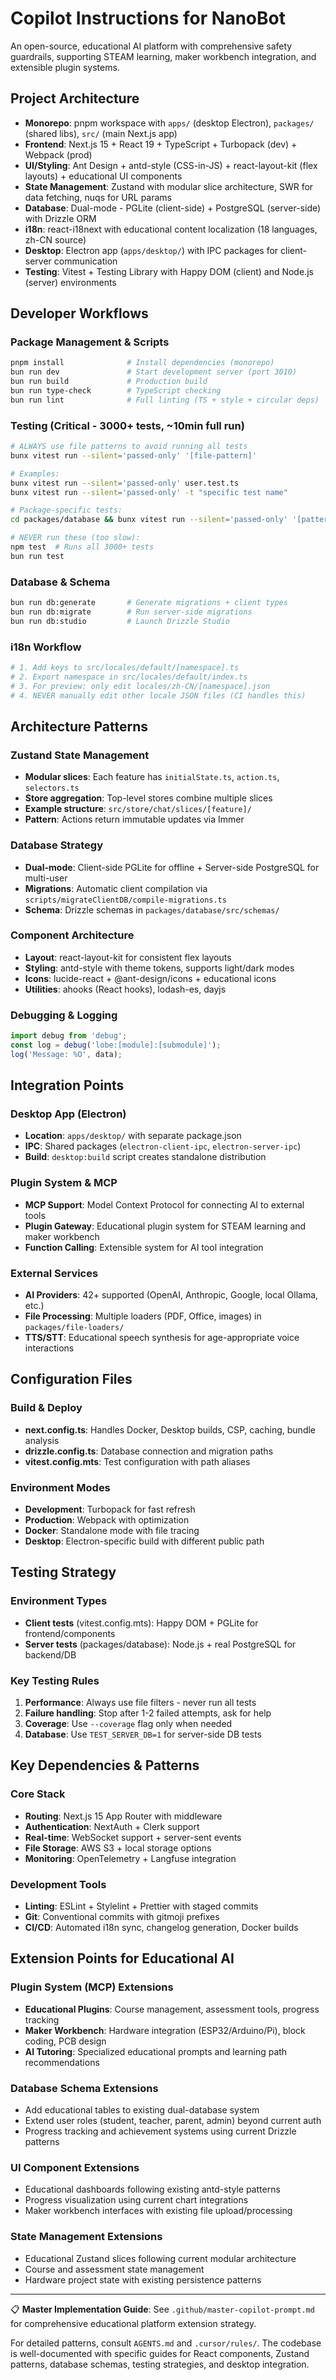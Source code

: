 # Copilot Instructions for NanoBot

An open-source, educational AI platform with comprehensive safety guardrails, supporting STEAM learning, maker workbench integration, and extensible plugin systems.

## Project Architecture
- **Monorepo**: pnpm workspace with `apps/` (desktop Electron), `packages/` (shared libs), `src/` (main Next.js app)
- **Frontend**: Next.js 15 + React 19 + TypeScript + Turbopack (dev) + Webpack (prod)
- **UI/Styling**: Ant Design + antd-style (CSS-in-JS) + react-layout-kit (flex layouts) + educational UI components
- **State Management**: Zustand with modular slice architecture, SWR for data fetching, nuqs for URL params
- **Database**: Dual-mode - PGLite (client-side) + PostgreSQL (server-side) with Drizzle ORM
- **i18n**: react-i18next with educational content localization (18 languages, zh-CN source)
- **Desktop**: Electron app (`apps/desktop/`) with IPC packages for client-server communication
- **Testing**: Vitest + Testing Library with Happy DOM (client) and Node.js (server) environments

## Developer Workflows

### Package Management & Scripts
```bash
pnpm install              # Install dependencies (monorepo)
bun run dev               # Start development server (port 3010)
bun run build             # Production build
bun run type-check        # TypeScript checking
bun run lint              # Full linting (TS + style + circular deps)
```

### Testing (Critical - 3000+ tests, ~10min full run)
```bash
# ALWAYS use file patterns to avoid running all tests
bunx vitest run --silent='passed-only' '[file-pattern]'

# Examples:
bunx vitest run --silent='passed-only' user.test.ts
bunx vitest run --silent='passed-only' -t "specific test name"

# Package-specific tests:
cd packages/database && bunx vitest run --silent='passed-only' '[pattern]'

# NEVER run these (too slow):
npm test  # Runs all 3000+ tests
bun run test
```

### Database & Schema
```bash
bun run db:generate       # Generate migrations + client types
bun run db:migrate        # Run server-side migrations
bun run db:studio         # Launch Drizzle Studio
```

### i18n Workflow
```bash
# 1. Add keys to src/locales/default/[namespace].ts
# 2. Export namespace in src/locales/default/index.ts
# 3. For preview: only edit locales/zh-CN/[namespace].json
# 4. NEVER manually edit other locale JSON files (CI handles this)
```

## Architecture Patterns

### Zustand State Management
- **Modular slices**: Each feature has `initialState.ts`, `action.ts`, `selectors.ts`
- **Store aggregation**: Top-level stores combine multiple slices
- **Example structure**: `src/store/chat/slices/[feature]/`
- **Pattern**: Actions return immutable updates via Immer

### Database Strategy
- **Dual-mode**: Client-side PGLite for offline + Server-side PostgreSQL for multi-user
- **Migrations**: Automatic client compilation via `scripts/migrateClientDB/compile-migrations.ts`
- **Schema**: Drizzle schemas in `packages/database/src/schemas/`

### Component Architecture
- **Layout**: react-layout-kit for consistent flex layouts
- **Styling**: antd-style with theme tokens, supports light/dark modes
- **Icons**: lucide-react + @ant-design/icons + educational icons
- **Utilities**: ahooks (React hooks), lodash-es, dayjs

### Debugging & Logging
```typescript
import debug from 'debug';
const log = debug('lobe:[module]:[submodule]');
log('Message: %O', data);
```

## Integration Points

### Desktop App (Electron)
- **Location**: `apps/desktop/` with separate package.json
- **IPC**: Shared packages (`electron-client-ipc`, `electron-server-ipc`)
- **Build**: `desktop:build` script creates standalone distribution

### Plugin System & MCP
- **MCP Support**: Model Context Protocol for connecting AI to external tools
- **Plugin Gateway**: Educational plugin system for STEAM learning and maker workbench
- **Function Calling**: Extensible system for AI tool integration

### External Services
- **AI Providers**: 42+ supported (OpenAI, Anthropic, Google, local Ollama, etc.)
- **File Processing**: Multiple loaders (PDF, Office, images) in `packages/file-loaders/`
- **TTS/STT**: Educational speech synthesis for age-appropriate voice interactions

## Configuration Files

### Build & Deploy
- **next.config.ts**: Handles Docker, Desktop builds, CSP, caching, bundle analysis
- **drizzle.config.ts**: Database connection and migration paths
- **vitest.config.mts**: Test configuration with path aliases

### Environment Modes
- **Development**: Turbopack for fast refresh
- **Production**: Webpack with optimization
- **Docker**: Standalone mode with file tracing
- **Desktop**: Electron-specific build with different public path

## Testing Strategy

### Environment Types
- **Client tests** (vitest.config.mts): Happy DOM + PGLite for frontend/components
- **Server tests** (packages/database): Node.js + real PostgreSQL for backend/DB

### Key Testing Rules
1. **Performance**: Always use file filters - never run all tests
2. **Failure handling**: Stop after 1-2 failed attempts, ask for help
3. **Coverage**: Use `--coverage` flag only when needed
4. **Database**: Use `TEST_SERVER_DB=1` for server-side DB tests

## Key Dependencies & Patterns

### Core Stack
- **Routing**: Next.js 15 App Router with middleware
- **Authentication**: NextAuth + Clerk support
- **Real-time**: WebSocket support + server-sent events
- **File Storage**: AWS S3 + local storage options
- **Monitoring**: OpenTelemetry + Langfuse integration

### Development Tools
- **Linting**: ESLint + Stylelint + Prettier with staged commits
- **Git**: Conventional commits with gitmoji prefixes
- **CI/CD**: Automated i18n sync, changelog generation, Docker builds

## Extension Points for Educational AI

### Plugin System (MCP) Extensions
- **Educational Plugins**: Course management, assessment tools, progress tracking
- **Maker Workbench**: Hardware integration (ESP32/Arduino/Pi), block coding, PCB design
- **AI Tutoring**: Specialized educational prompts and learning path recommendations

### Database Schema Extensions
- Add educational tables to existing dual-database system
- Extend user roles (student, teacher, parent, admin) beyond current auth
- Progress tracking and achievement systems using current Drizzle patterns

### UI Component Extensions
- Educational dashboards following existing antd-style patterns
- Progress visualization using current chart integrations
- Maker workbench interfaces with existing file upload/processing

### State Management Extensions
- Educational Zustand slices following current modular architecture
- Course and assessment state management
- Hardware project state with existing persistence patterns

---

📋 **Master Implementation Guide**: See `.github/master-copilot-prompt.md` for comprehensive educational platform extension strategy.

For detailed patterns, consult `AGENTS.md` and `.cursor/rules/`. The codebase is well-documented with specific guides for React components, Zustand patterns, database schemas, testing strategies, and desktop integration.